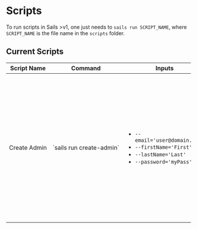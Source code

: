 # Scripts

To run scripts in Sails >v1, one just needs to `sails run SCRIPT_NAME`, where `SCRIPT_NAME` is the file name in the `scripts` folder.

## Current Scripts

<table>
    <thead>
        <th>Script Name</th>
        <th>Command</th>
        <th>Inputs</th>
        <th>Description</th>
    </thead>
    <tbody>
        <td nowrap>Create Admin</td>
        <td nowrap>`sails run create-admin`</td>
        <td nowrap>
            <ul>
                <li><code>--email='user@domain.com'</code></li>
                <li><code>--firstName='First'</code></li>
                <li><code>--lastName='Last'</code></li>
                <li><code>--password='myPass'</code></li>
            </ul>
        </td>
        <td>
            Create an ADMIN user in the configured datastore. Can only be run once; for safety, if there is an active admin user found, the script will halt. The API endpoints must be used from that point forward.
        </td>
    </tbody>
</table>
